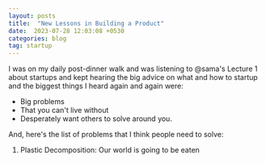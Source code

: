 ```yaml
---
layout: posts
title:  "New Lessons in Building a Product"
date:  2023-07-28 12:03:08 +0530
categories: blog
tag: startup
---
```


I was on my daily post-dinner walk and was listening to @sama's Lecture 1 about startups and kept hearing the big advice on what and how to startup and the biggest things I heard again and again were:

- Big problems
- That you can't live without
- Desperately want others to solve around you.

And, here's the list of problems that I think people need to solve:

1. Plastic Decomposition: Our world is going to be eaten 